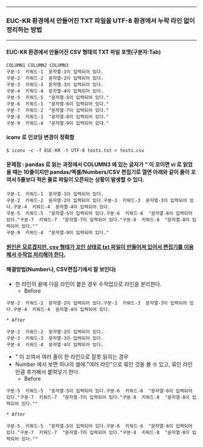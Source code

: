 ***
### EUC-KR 환경에서 만들어진 TXT 파일을 UTF-8 환경에서 누락 라인 없이 정리하는 방법
***
#### EUC-KR 환경에서 만들어진 CSV 형태의 TXT 파일 포맷(구분자:Tab)
```
COLUMN1 COLUMN2 COLUMN3
구분-1  키워드-1  문자열-1이 입력되어 있다.
구분-2  키워드-2  문자열-2이 입력되어 있다.
구분-3  키워드-3  문자열-3이 입력되어 있다.
구분-4  키워드-4  문자열-4이 입력되어 있다.
구분-5  키워드-5  "문자열-5이 입력되어 있다."
구분-6  키워드-1  "문자열-6이 입력되어 있다."
구분-7  키워드-2  "문자열-7이 입력되어 있다."
구분-8  키워드-3  "문자열-8이 입력되어 있다."
구분-9  키워드-4  "문자열-9이 입력되어 있다."
```
#### iconv 로 인코딩 변경이 정확함
```
$ iconv -c -f EUC-KR -t UTF-8 texts.txt > texts.csv
```
#### 문제점 : pandas 로 읽는 과정에서 COLUMN3 에 있는 글자가 " 이 꼬이면 vi 로 읽었을 때는 10줄이지만 pandas/엑셀/Numbers/CSV 편집기로 열면 아래와 같이 줄이 꼬여서 5줄보다 적은 줄로 파일이 오픈되는 상황이 발생할 수 있다.
```
구분-1  키워드-1  문자열-1이 입력되어 있다.
구분-2  키워드-2  문자열-2이 입력되어 있다.구분-3  키워드-3  문자열-3이 입력되어 있다.구분-4  키워드-4  문자열-4이 입력되어 있다.
구분-5  키워드-5  "문자열-5이 입력되어 있다.구분-6  키워드-6  "문자열-6이 입력되어 있다."구분-7  키워드-7  "문자열-7이 입력되어 있다."구분-8  키워드-8  "문자열-8이 입력되어 있다.""
구분-9  키워드-4  "문자열-9이 입력되어 있다."
```

#### <u>원인은 모르겠지만, csv 형태가 꼬인 상태로 txt 파일이 만들어져 있어서 편집기를 이용해서 수작업 처리해야 한다.</u>
#### 해결방법(Number나, CSV편집기에서 잘 보인다)
* 한 라인의 끝에 다음 라인이 붙은 경우 수작업으로 라인을 분리한다.
	* Before
```
구분-2  키워드-2  문자열-2이 입력되어 있다.구분-3  키워드-3  문자열-3이 입력되어 있다.구분-4  키워드-4  문자열-4이 입력되어 있다.
```
	* After
```
구분-2  키워드-2  문자열-2이 입력되어 있다.
구분-3  키워드-3  문자열-3이 입력되어 있다.
구분-4  키워드-4  문자열-4이 입력되어 있다.
```

* " 이 꼬여서 여러 줄이 한 라인으로 잘못 읽히는 경우
* Number 에서 보면 하나의 셀에 "여러 라인"으로 묶인 것을 볼 수 있고, 묶인 라인만큼 추가해서 붙여넣기 한다.
	* Before
```
구분-5  키워드-5  "문자열-5이 입력되어 있다.구분-6  키워드-6  "문자열-6이 입력되어 있다."구분-7  키워드-7  "문자열-7이 입력되어 있다."구분-8  키워드-8  "문자열-8이 입력되어 있다.""
```
	* After
```
구분-5  키워드-5  "문자열-5이 입력되어 있다.구분-6  키워드-6  "문자열-6이 입력되어 있다."구분-7  키워드-7  "문자열-7이 입력되어 있다."구분-8  키워드-8  "문자열-8이 입력되어 있다.""
```
